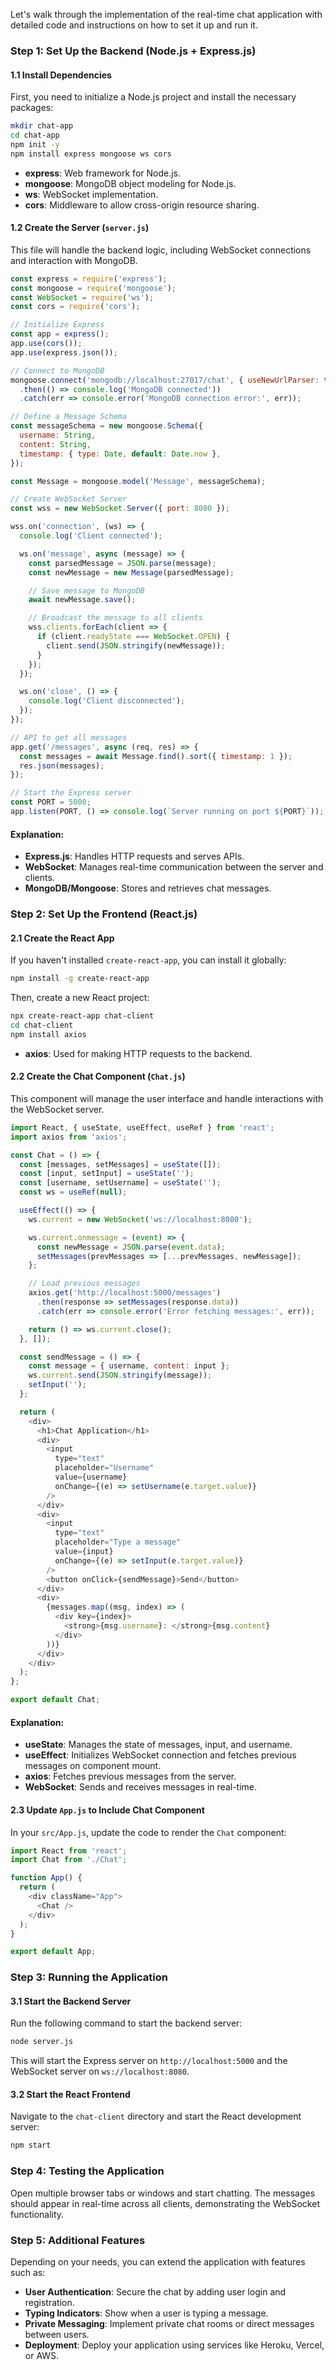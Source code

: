 Let's walk through the implementation of the real-time chat application with detailed code and instructions on how to set it up and run it.

### Step 1: Set Up the Backend (Node.js + Express.js)

#### 1.1 Install Dependencies

First, you need to initialize a Node.js project and install the necessary packages:
```bash
mkdir chat-app
cd chat-app
npm init -y
npm install express mongoose ws cors
```

- **express**: Web framework for Node.js.
- **mongoose**: MongoDB object modeling for Node.js.
- **ws**: WebSocket implementation.
- **cors**: Middleware to allow cross-origin resource sharing.

#### 1.2 Create the Server (`server.js`)

This file will handle the backend logic, including WebSocket connections and interaction with MongoDB.

```javascript
const express = require('express');
const mongoose = require('mongoose');
const WebSocket = require('ws');
const cors = require('cors');

// Initialize Express
const app = express();
app.use(cors());
app.use(express.json());

// Connect to MongoDB
mongoose.connect('mongodb://localhost:27017/chat', { useNewUrlParser: true, useUnifiedTopology: true })
  .then(() => console.log('MongoDB connected'))
  .catch(err => console.error('MongoDB connection error:', err));

// Define a Message Schema
const messageSchema = new mongoose.Schema({
  username: String,
  content: String,
  timestamp: { type: Date, default: Date.now },
});

const Message = mongoose.model('Message', messageSchema);

// Create WebSocket Server
const wss = new WebSocket.Server({ port: 8080 });

wss.on('connection', (ws) => {
  console.log('Client connected');

  ws.on('message', async (message) => {
    const parsedMessage = JSON.parse(message);
    const newMessage = new Message(parsedMessage);

    // Save message to MongoDB
    await newMessage.save();

    // Broadcast the message to all clients
    wss.clients.forEach(client => {
      if (client.readyState === WebSocket.OPEN) {
        client.send(JSON.stringify(newMessage));
      }
    });
  });

  ws.on('close', () => {
    console.log('Client disconnected');
  });
});

// API to get all messages
app.get('/messages', async (req, res) => {
  const messages = await Message.find().sort({ timestamp: 1 });
  res.json(messages);
});

// Start the Express server
const PORT = 5000;
app.listen(PORT, () => console.log(`Server running on port ${PORT}`));
```

#### Explanation:
- **Express.js**: Handles HTTP requests and serves APIs.
- **WebSocket**: Manages real-time communication between the server and clients.
- **MongoDB/Mongoose**: Stores and retrieves chat messages.

### Step 2: Set Up the Frontend (React.js)

#### 2.1 Create the React App

If you haven't installed `create-react-app`, you can install it globally:
```bash
npm install -g create-react-app
```

Then, create a new React project:
```bash
npx create-react-app chat-client
cd chat-client
npm install axios
```

- **axios**: Used for making HTTP requests to the backend.

#### 2.2 Create the Chat Component (`Chat.js`)

This component will manage the user interface and handle interactions with the WebSocket server.

```javascript
import React, { useState, useEffect, useRef } from 'react';
import axios from 'axios';

const Chat = () => {
  const [messages, setMessages] = useState([]);
  const [input, setInput] = useState('');
  const [username, setUsername] = useState('');
  const ws = useRef(null);

  useEffect(() => {
    ws.current = new WebSocket('ws://localhost:8080');

    ws.current.onmessage = (event) => {
      const newMessage = JSON.parse(event.data);
      setMessages(prevMessages => [...prevMessages, newMessage]);
    };

    // Load previous messages
    axios.get('http://localhost:5000/messages')
      .then(response => setMessages(response.data))
      .catch(err => console.error('Error fetching messages:', err));

    return () => ws.current.close();
  }, []);

  const sendMessage = () => {
    const message = { username, content: input };
    ws.current.send(JSON.stringify(message));
    setInput('');
  };

  return (
    <div>
      <h1>Chat Application</h1>
      <div>
        <input 
          type="text" 
          placeholder="Username" 
          value={username} 
          onChange={(e) => setUsername(e.target.value)} 
        />
      </div>
      <div>
        <input 
          type="text" 
          placeholder="Type a message" 
          value={input} 
          onChange={(e) => setInput(e.target.value)} 
        />
        <button onClick={sendMessage}>Send</button>
      </div>
      <div>
        {messages.map((msg, index) => (
          <div key={index}>
            <strong>{msg.username}: </strong>{msg.content}
          </div>
        ))}
      </div>
    </div>
  );
};

export default Chat;
```

#### Explanation:
- **useState**: Manages the state of messages, input, and username.
- **useEffect**: Initializes WebSocket connection and fetches previous messages on component mount.
- **axios**: Fetches previous messages from the server.
- **WebSocket**: Sends and receives messages in real-time.

#### 2.3 Update `App.js` to Include Chat Component

In your `src/App.js`, update the code to render the `Chat` component:

```javascript
import React from 'react';
import Chat from './Chat';

function App() {
  return (
    <div className="App">
      <Chat />
    </div>
  );
}

export default App;
```

### Step 3: Running the Application

#### 3.1 Start the Backend Server

Run the following command to start the backend server:

```bash
node server.js
```

This will start the Express server on `http://localhost:5000` and the WebSocket server on `ws://localhost:8080`.

#### 3.2 Start the React Frontend

Navigate to the `chat-client` directory and start the React development server:

```bash
npm start
```



### Step 4: Testing the Application

Open multiple browser tabs or windows and start chatting. The messages should appear in real-time across all clients, demonstrating the WebSocket functionality.

### Step 5: Additional Features

Depending on your needs, you can extend the application with features such as:
- **User Authentication**: Secure the chat by adding user login and registration.
- **Typing Indicators**: Show when a user is typing a message.
- **Private Messaging**: Implement private chat rooms or direct messages between users.
- **Deployment**: Deploy your application using services like Heroku, Vercel, or AWS.

